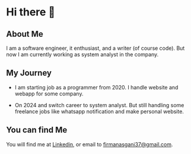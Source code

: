 # Hi there 👋


## About Me
I am a software engineer, it enthusiast, and a writer (of course code). But now I am currently working as system analyst in the company.

## My Journey
- I am starting job as a programmer from 2020. I handle website and webapp for some company. 

- On 2024 and switch career to system analyst. But still handling some freelance jobs like whatsapp notification and make personal website.

## You can find Me
You will find me at [Linkedin](https://linkedin.com/in/firmanasgani), or email to firmanasgani37@gmail.com. 
